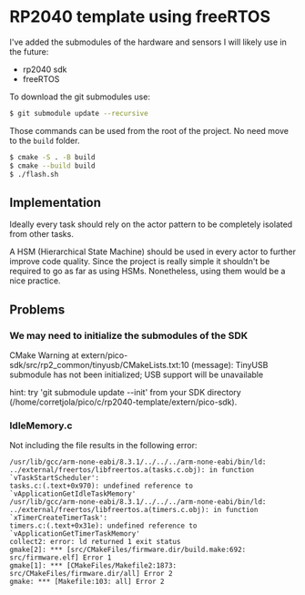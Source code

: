 # RP2040 template using freeRTOS

I've added the submodules of the hardware and sensors I will likely use in the future:
- rp2040 sdk
- freeRTOS

To download the git submodules use:

```bash
$ git submodule update --recursive
```

Those commands can be used from the root of the project. No need move to the `build` folder.

```bash
$ cmake -S . -B build
$ cmake --build build
$ ./flash.sh
```

## Implementation

Ideally every task should rely on the actor pattern to be completely isolated from other tasks.

A HSM (Hierarchical State Machine) should be used in every actor to further improve code quality. 
Since the project is really simple it shouldn't be required to go as far as using HSMs. Nonetheless, using them would be a nice practice.

## Problems

### We may need to initialize the submodules of the SDK

CMake Warning at extern/pico-sdk/src/rp2_common/tinyusb/CMakeLists.txt:10 (message):
  TinyUSB submodule has not been initialized; USB support will be unavailable

  hint: try 'git submodule update --init' from your SDK directory
  (/home/corretjola/pico/c/rp2040-template/extern/pico-sdk).

### IdleMemory.c

Not including the file results in the following error:

```
/usr/lib/gcc/arm-none-eabi/8.3.1/../../../arm-none-eabi/bin/ld: ../external/freertos/libfreertos.a(tasks.c.obj): in function `vTaskStartScheduler':
tasks.c:(.text+0x970): undefined reference to `vApplicationGetIdleTaskMemory'
/usr/lib/gcc/arm-none-eabi/8.3.1/../../../arm-none-eabi/bin/ld: ../external/freertos/libfreertos.a(timers.c.obj): in function `xTimerCreateTimerTask':
timers.c:(.text+0x31e): undefined reference to `vApplicationGetTimerTaskMemory'
collect2: error: ld returned 1 exit status
gmake[2]: *** [src/CMakeFiles/firmware.dir/build.make:692: src/firmware.elf] Error 1
gmake[1]: *** [CMakeFiles/Makefile2:1873: src/CMakeFiles/firmware.dir/all] Error 2
gmake: *** [Makefile:103: all] Error 2
```